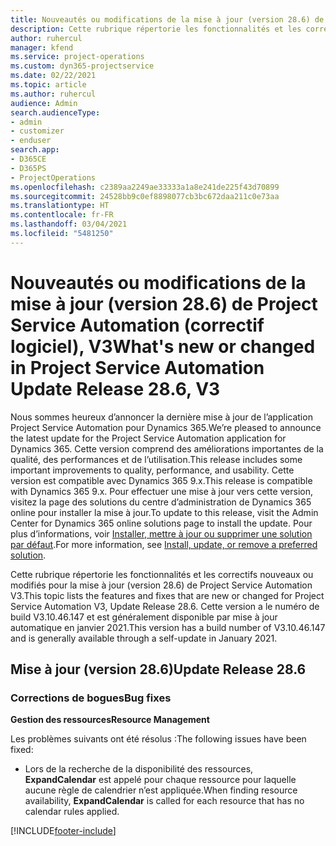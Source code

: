```yaml
---
title: Nouveautés ou modifications de la mise à jour (version 28.6) de Project Service Automation (correctif logiciel), V3
description: Cette rubrique répertorie les fonctionnalités et les correctifs disponibles pour la mise à jour (version 28.6), correctif logiciel, V3 de Project Service Automation.
author: ruhercul
manager: kfend
ms.service: project-operations
ms.custom: dyn365-projectservice
ms.date: 02/22/2021
ms.topic: article
ms.author: ruhercul
audience: Admin
search.audienceType:
- admin
- customizer
- enduser
search.app:
- D365CE
- D365PS
- ProjectOperations
ms.openlocfilehash: c2389aa2249ae33333a1a8e241de225f43d70899
ms.sourcegitcommit: 24528bb9c0ef8898077cb3bc672daa211c0e73aa
ms.translationtype: HT
ms.contentlocale: fr-FR
ms.lasthandoff: 03/04/2021
ms.locfileid: "5481250"
---
```

# <a name="whats-new-or-changed-in-project-service-automation-update-release-286-v3"></a><span data-ttu-id="7e22d-103">Nouveautés ou modifications de la mise à jour (version 28.6) de Project Service Automation (correctif logiciel), V3</span><span class="sxs-lookup"><span data-stu-id="7e22d-103">What's new or changed in Project Service Automation Update Release 28.6, V3</span></span>

<span data-ttu-id="7e22d-104">Nous sommes heureux d’annoncer la dernière mise à jour de l’application Project Service Automation pour Dynamics 365.</span><span class="sxs-lookup"><span data-stu-id="7e22d-104">We’re pleased to announce the latest update for the Project Service Automation application for Dynamics 365.</span></span> <span data-ttu-id="7e22d-105">Cette version comprend des améliorations importantes de la qualité, des performances et de l’utilisation.</span><span class="sxs-lookup"><span data-stu-id="7e22d-105">This release includes some important improvements to quality, performance, and usability.</span></span> <span data-ttu-id="7e22d-106">Cette version est compatible avec Dynamics 365 9.x.</span><span class="sxs-lookup"><span data-stu-id="7e22d-106">This release is compatible with Dynamics 365 9.x.</span></span> <span data-ttu-id="7e22d-107">Pour effectuer une mise à jour vers cette version, visitez la page des solutions du centre d’administration de Dynamics 365 online pour installer la mise à jour.</span><span class="sxs-lookup"><span data-stu-id="7e22d-107">To update to this release, visit the Admin Center for Dynamics 365 online solutions page to install the update.</span></span> <span data-ttu-id="7e22d-108">Pour plus d’informations, voir [Installer, mettre à jour ou supprimer une solution par défaut](https://docs.microsoft.com/power-platform/admin/install-remove-preferred-solution).</span><span class="sxs-lookup"><span data-stu-id="7e22d-108">For more information, see [Install, update, or remove a preferred solution](https://docs.microsoft.com/power-platform/admin/install-remove-preferred-solution).</span></span>

<span data-ttu-id="7e22d-109">Cette rubrique répertorie les fonctionnalités et les correctifs nouveaux ou modifiés pour la mise à jour (version 28.6) de Project Service Automation V3.</span><span class="sxs-lookup"><span data-stu-id="7e22d-109">This topic lists the features and fixes that are new or changed for Project Service Automation V3, Update Release 28.6.</span></span> <span data-ttu-id="7e22d-110">Cette version a le numéro de build V3.10.46.147 et est généralement disponible par mise à jour automatique en janvier 2021.</span><span class="sxs-lookup"><span data-stu-id="7e22d-110">This version has a build number of V3.10.46.147 and is generally available through a self-update in January 2021.</span></span>

## <a name="update-release-286"></a><span data-ttu-id="7e22d-111">Mise à jour (version 28.6)</span><span class="sxs-lookup"><span data-stu-id="7e22d-111">Update Release 28.6</span></span>

### <a name="bug-fixes"></a><span data-ttu-id="7e22d-112">Corrections de bogues</span><span class="sxs-lookup"><span data-stu-id="7e22d-112">Bug fixes</span></span>


<span data-ttu-id="7e22d-113">**Gestion des ressources**</span><span class="sxs-lookup"><span data-stu-id="7e22d-113">**Resource Management**</span></span>

<span data-ttu-id="7e22d-114">Les problèmes suivants ont été résolus :</span><span class="sxs-lookup"><span data-stu-id="7e22d-114">The following issues have been fixed:</span></span>

- <span data-ttu-id="7e22d-115">Lors de la recherche de la disponibilité des ressources, **ExpandCalendar** est appelé pour chaque ressource pour laquelle aucune règle de calendrier n’est appliquée.</span><span class="sxs-lookup"><span data-stu-id="7e22d-115">When finding resource availability, **ExpandCalendar** is called for each resource that has no calendar rules applied.</span></span>


[!INCLUDE[footer-include](../includes/footer-banner.md)]
